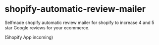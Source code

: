 # shopify-automatic-review-mailer

Selfmade shopify automatic review mailer for shopify to increase 4 and 5 star Google reviews for your ecommerce.


(Shopify App incoming)


